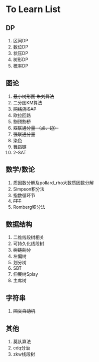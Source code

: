 # To Learn List

## DP
1. 区间DP
2. 数位DP
3. 状压DP
4. 树形DP
5. 概率DP

## 图论
1. <del>最小树形图 朱刘算法</del>
2. 二分图KM算法
3. <del>网络流ISAP</del>
4. 欧拉回路
5. <del>割顶割桥</del>
5. <del>双联通分量 （点、边）</del>
6. <del>强联通分量 </del>
7. 染色
8. 舞蹈链
9. 2-SAT

## 数学/数论
1. 质因数分解及pollard_rho大数质因数分解
2. Simpson积分法
3. 指数循环节
4. <del>FFT</del>
5. Romberg积分法

## 数据结构
1. 二维线段树相关
2. 可持久化线段树
3. <del>树链剖分</del>
4. 左偏树
5. 划分树
6. SBT
7. 伸展树Splay
8. 主席树

## 字符串
1. <del>回文自动机</del>

## 其他
1. 莫队算法
2. cdq分治
3. zkw线段树